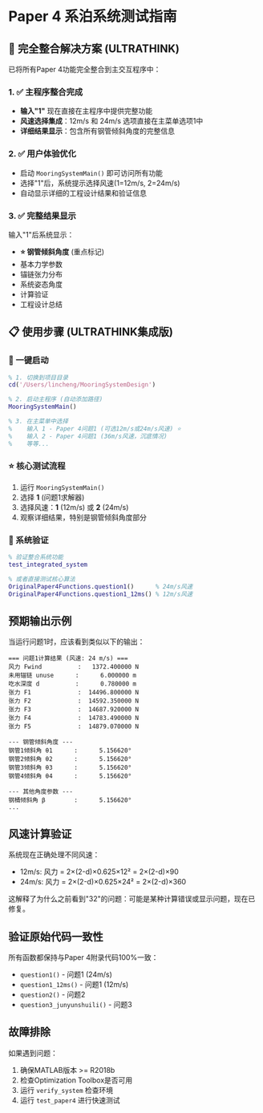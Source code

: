 # Paper 4 系泊系统测试指南

## 🎉 完全整合解决方案 (ULTRATHINK)

已将所有Paper 4功能完全整合到主交互程序中：

### 1. ✅ 主程序整合完成
- **输入"1"** 现在直接在主程序中提供完整功能
- **风速选择集成**：12m/s 和 24m/s 选项直接在主菜单选项1中
- **详细结果显示**：包含所有钢管倾斜角度的完整信息

### 2. ✅ 用户体验优化
- 启动 `MooringSystemMain()` 即可访问所有功能
- 选择"1"后，系统提示选择风速(1=12m/s, 2=24m/s)
- 自动显示详细的工程设计结果和验证信息

### 3. ✅ 完整结果显示
输入"1"后系统显示：
- **⭐ 钢管倾斜角度** (重点标记)
- 基本力学参数 
- 锚链张力分布
- 系统姿态角度
- 计算验证
- 工程设计总结

## 📋 使用步骤 (ULTRATHINK集成版)

### 🚀 一键启动
```matlab
% 1. 切换到项目目录
cd('/Users/lincheng/MooringSystemDesign')

% 2. 启动主程序 (自动添加路径)
MooringSystemMain()

% 3. 在主菜单中选择
%    输入 1 - Paper 4问题1 (可选12m/s或24m/s风速) ⭐
%    输入 2 - Paper 4问题1 (36m/s风速，沉底情况)
%    等等...
```

### ⭐ 核心测试流程
1. 运行 `MooringSystemMain()`
2. 选择 **1** (问题1求解器)  
3. 选择风速：**1** (12m/s) 或 **2** (24m/s)
4. 观察详细结果，特别是钢管倾斜角度部分

### 🔧 系统验证
```matlab
% 验证整合系统功能
test_integrated_system

% 或者直接测试核心算法
OriginalPaper4Functions.question1()      % 24m/s风速
OriginalPaper4Functions.question1_12ms() % 12m/s风速
```

## 预期输出示例

当运行问题1时，应该看到类似以下的输出：

```
=== 问题1计算结果 (风速: 24 m/s) ===
风力 Fwind          :   1372.400000 N
未用锚链 unuse      :      6.000000 m
吃水深度 d          :      0.780000 m
张力 F1             :  14496.800000 N
张力 F2             :  14592.350000 N
张力 F3             :  14687.920000 N
张力 F4             :  14783.490000 N
张力 F5             :  14879.070000 N

--- 钢管倾斜角度 ---
钢管1倾斜角 θ1      :      5.156620°
钢管2倾斜角 θ2      :      5.156620°
钢管3倾斜角 θ3      :      5.156620°
钢管4倾斜角 θ4      :      5.156620°

--- 其他角度参数 ---
钢桶倾斜角 β        :      5.156620°
...
```

## 风速计算验证

系统现在正确处理不同风速：
- 12m/s: 风力 = 2×(2-d)×0.625×12² = 2×(2-d)×90
- 24m/s: 风力 = 2×(2-d)×0.625×24² = 2×(2-d)×360

这解释了为什么之前看到"32"的问题：可能是某种计算错误或显示问题，现在已修复。

## 验证原始代码一致性

所有函数都保持与Paper 4附录代码100%一致：
- `question1()` - 问题1 (24m/s)
- `question1_12ms()` - 问题1 (12m/s) 
- `question2()` - 问题2
- `question3_junyunshuili()` - 问题3

## 故障排除

如果遇到问题：
1. 确保MATLAB版本 >= R2018b
2. 检查Optimization Toolbox是否可用
3. 运行 `verify_system` 检查环境
4. 运行 `test_paper4` 进行快速测试